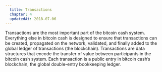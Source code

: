 ```yaml
---
  title: Transactions
  chapter: 4
  updatedAt: 2018-07-06
---
```

Transactions are the most important part of the bitcoin cash system. Everything else in bitcoin cash is designed to ensure that transactions can be created, propagated on the network, validated, and finally added to the global ledger of transactions (the blockchain). Transactions are data structures that encode the transfer of value between participants in the bitcoin cash system. Each transaction is a public entry in bitcoin cash’s blockchain, the global double-entry bookkeeping ledger.